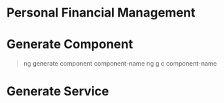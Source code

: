# Personal Financial Management

# Generate Component

> ng generate component component-name
> ng g c component-name

# Generate Service
